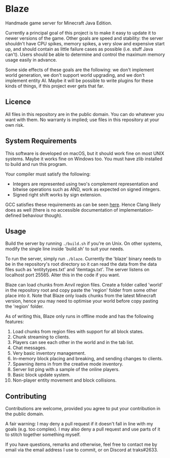 # Blaze

Handmade game server for Minecraft Java Edition.

Currently a principal goal of this project is to make it easy to update it to newer versions of the game. Other goals are speed and stability: the server shouldn't have CPU spikes, memory spikes, a very slow and expensive start up, and should contain as little failure cases as possible (i.e. stuff Java can't). Users should be able to determine and control the maximum memory usage easily in advance.

Some side effects of these goals are the following: we don't implement world generation, we don't support world upgrading, and we don't implement entity AI. Maybe it will be possible to write plugins for these kinds of things, if this project ever gets that far.

## Licence

All files in this repository are in the public domain. You can do whatever you want with them. No warranty is implied; use files in this repository at your own risk.

## System Requirements

This software is developed on macOS, but it should work fine on most UNIX systems. Maybe it works fine on Windows too. You must have zlib installed to build and run this program.

Your compiler must satisfy the following:

* Integers are represented using two's complement representation and bitwise operations such as AND, work as expected on signed integers.
* Signed right shift works by sign extension.

GCC satisfies these requirements as can be seen [here](https://gcc.gnu.org/onlinedocs/gcc/Integers-implementation.html). Hence Clang likely does as well (there is no accessible documentation of implementation-defined behaviour though).

## Usage

Build the server by running `./build.sh` if you're on Unix. On other systems, modify the single line inside 'build.sh' to suit your needs.

To run the server, simply run `./blaze`. Currently the 'blaze' binary needs to be in the repository's root directory so it can read the data from the data files such as 'entitytypes.txt' and 'itemtags.txt'. The server listens on localhost port 25565. Alter this in the code if you want.

Blaze can load chunks from Anvil region files. Create a folder called 'world' in the repository root and copy paste the 'region' folder from some other place into it. Note that Blaze only loads chunks from the latest Minecraft version, hence you may need to optimise your world before copy pasting the 'region' folder.

As of writing this, Blaze only runs in offline mode and has the following features:

1. Load chunks from region files with support for all block states.
2. Chunk streaming to clients.
3. Players can see each other in the world and in the tab list.
4. Chat messages.
5. Very basic inventory management.
6. In-memory block placing and breaking, and sending changes to clients.
7. Spawning items in from the creative mode inventory.
8. Server list ping with a sample of the online players.
9. Basic block update system.
10. Non-player entity movement and block collisions.

## Contributing

Contributions are welcome, provided you agree to put your contribution in the public domain.

A fair warning: I may deny a pull request if it doesn't fall in line with my goals (e.g. too complex). I may also deny a pull request and use parts of it to stitch together something myself.

If you have questions, remarks and otherwise, feel free to contact me by email via the email address I use to commit, or on Discord at traks#2633.
